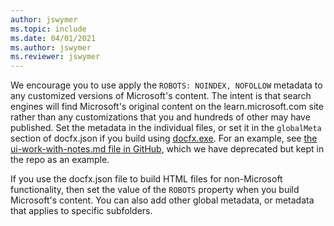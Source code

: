 ```yaml
---
author: jswymer
ms.topic: include
ms.date: 04/01/2021
ms.author: jswymer
ms.reviewer: jswymer
---
```

We encourage you to use apply the `ROBOTS: NOINDEX, NOFOLLOW` metadata to any customized versions of Microsoft's content. The intent is that search engines will find Microsoft's original content on the learn.microsoft.com site rather than any customizations that you and hundreds of other may have published. Set the metadata in the individual files, or set it in the `globalMeta` section of docfx.json if you build using [docfx.exe](https://dotnet.github.io/docfx/index.html). For an example, see [the ui-work-with-notes.md file in GitHub](https://github.com/MicrosoftDocs/dynamics365smb-docs/blob/live/business-central/ui-work-with-notes.md), which we have deprecated but kept in the repo as an example.  

If you use the docfx.json file to build HTML files for non-Microsoft functionality, then set the value of the `ROBOTS` property when you build Microsoft's content. You can also add other global metadata, or metadata that applies to specific subfolders.  